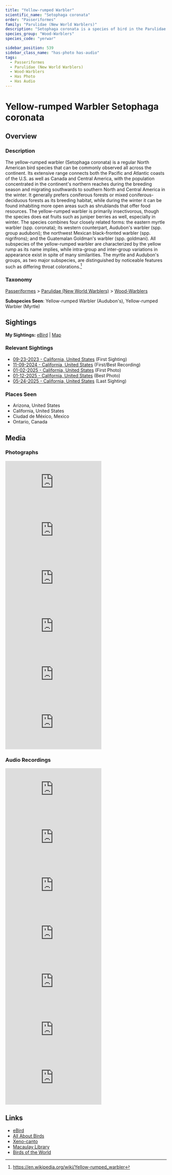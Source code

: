 ```yaml
---
title: "Yellow-rumped Warbler"
scientific_name: "Setophaga coronata"
order: "Passeriformes"
family: "Parulidae (New World Warblers)"
description: "Setophaga coronata is a species of bird in the Parulidae (New World Warblers) family. It has been observed 62 times. It has been photographed. It has been recorded."
species_group: "Wood-Warblers"
species_code: "yerwar"

sidebar_position: 539
sidebar_class_name: "has-photo has-audio"
tags: 
  - Passeriformes
  - Parulidae (New World Warblers)
  - Wood-Warblers
  - Has Photo
  - Has Audio
---
```


# Yellow-rumped Warbler <span className='sci_name'>Setophaga coronata</span>

## Overview

### Description
The yellow-rumped warbler (Setophaga coronata) is a regular North American bird species that can be commonly observed all across the continent. Its extensive range connects both the Pacific and Atlantic coasts of the U.S. as well as Canada and Central America, with the population concentrated in the continent's northern reaches during the breeding season and migrating southwards to southern North and Central America in the winter. It generally prefers coniferous forests or mixed coniferous-deciduous forests as its breeding habitat, while during the winter it can be found inhabiting more open areas such as shrublands that offer food resources. The yellow-rumped warbler is primarily insectivorous, though the species does eat fruits such as juniper berries as well, especially in winter.
The species combines four closely related forms: the eastern myrtle warbler (spp. coronata); its western counterpart, Audubon's warbler (spp. group auduboni); the northwest Mexican black-fronted warbler (spp. nigrifrons); and the Guatemalan Goldman's warbler (spp. goldmani). All subspecies of the yellow-rumped warbler are characterized by the yellow rump as its name implies, while intra-group and inter-group variations in appearance exist in spite of many similarities. The myrtle and Audubon's groups, as two major subspecies, are distinguished by noticeable features such as differing throat colorations.[^1]

[^1]: https://en.wikipedia.org/wiki/Yellow-rumped_warbler

### Taxonomy
[Passeriformes](/tags/passeriformes) > [Parulidae (New World Warblers)](/tags/parulidae-new-world-warblers) > [Wood-Warblers](/tags/wood-warblers)

**Subspecies Seen**: Yellow-rumped Warbler (Audubon's), Yellow-rumped Warbler (Myrtle)


## Sightings

**My Sightings:** [eBird](https://ebird.org/lifelist?r=world&time=life&spp=yerwar) | [Map](/map?species_code=yerwar)

### Relevant Sightings

* [09-23-2023 - California, United States](https://ebird.org/checklist/S150584251) (First Sighting)
* [11-09-2024 - California, United States](https://ebird.org/checklist/S202974271) (First/Best Recording)
* [01-02-2025 - California, United States](https://ebird.org/checklist/S207761995) (First Photo)
* [01-12-2025 - California, United States](https://ebird.org/checklist/S209042786) (Best Photo)
* [05-24-2025 - California, United States](https://ebird.org/checklist/S241928811) (Last Sighting)

### Places Seen

* Arizona, United States
* California, United States
* Ciudad de México, Mexico
* Ontario, Canada



## Media
### Photographs
<iframe className="photo_iframe horizontal" src="https://macaulaylibrary.org/asset/629095523/embed" frameBorder="0" allowFullScreen></iframe>
<iframe className="photo_iframe horizontal" src="https://macaulaylibrary.org/asset/628955468/embed" frameBorder="0" allowFullScreen></iframe>
<iframe className="photo_iframe horizontal" src="https://macaulaylibrary.org/asset/628458502/embed" frameBorder="0" allowFullScreen></iframe>
<iframe className="photo_iframe horizontal" src="https://macaulaylibrary.org/asset/629106199/embed" frameBorder="0" allowFullScreen></iframe>
<iframe className="photo_iframe horizontal" src="https://macaulaylibrary.org/asset/629134923/embed" frameBorder="0" allowFullScreen></iframe>
<iframe className="photo_iframe horizontal" src="https://macaulaylibrary.org/asset/629166872/embed" frameBorder="0" allowFullScreen></iframe>

### Audio Recordings
<iframe className="audio_iframe" src="https://macaulaylibrary.org/asset/626557552/embed" frameBorder="0" allowFullScreen></iframe>
<iframe className="audio_iframe" src="https://macaulaylibrary.org/asset/626485786/embed" frameBorder="0" allowFullScreen></iframe>
<iframe className="audio_iframe" src="https://macaulaylibrary.org/asset/626618143/embed" frameBorder="0" allowFullScreen></iframe>
<iframe className="audio_iframe" src="https://macaulaylibrary.org/asset/626684771/embed" frameBorder="0" allowFullScreen></iframe>
<iframe className="audio_iframe" src="https://macaulaylibrary.org/asset/627274877/embed" frameBorder="0" allowFullScreen></iframe>
<iframe className="audio_iframe" src="https://macaulaylibrary.org/asset/627593193/embed" frameBorder="0" allowFullScreen></iframe>
<iframe className="audio_iframe" src="https://macaulaylibrary.org/asset/627593194/embed" frameBorder="0" allowFullScreen></iframe>

## Links
* [eBird](https://ebird.org/species/yerwar) 
* [All About Birds](https://www.allaboutbirds.org/guide/yerwar) 
* [Xeno-canto](https://www.xeno-canto.org/species/setophaga-coronata) 
* [Macaulay Library](https://search.macaulaylibrary.org/catalog?taxonCode=yerwar&sort=rating_rank_desc)
* [Birds of the World](https://birdsoftheworld.org/bow/species/yerwar)
